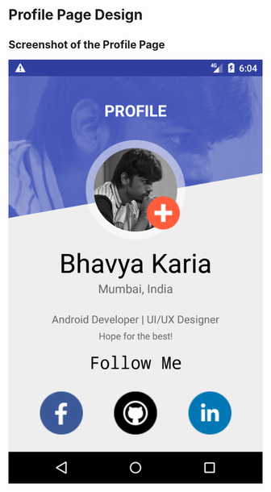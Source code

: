 # Profile Page Design

## Screenshot of the Profile Page
![alt text](https://github.com/bhavyakaria/GoogleUdacityScholarship/blob/master/Profile%20Page/app/src/main/res/drawable/profile_page.png)
